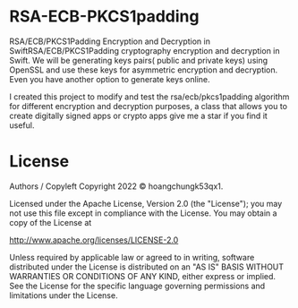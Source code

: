 # RSA-ECB-PKCS1padding
RSA/ECB/PKCS1Padding Encryption and Decryption in SwiftRSA/ECB/PKCS1Padding cryptography encryption and decryption in Swift.
We will be generating keys pairs( public and private keys) using OpenSSL and use these keys for asymmetric encryption and decryption.
Even you have another option to generate keys online.

I created this project to modify and test the rsa/ecb/pkcs1padding algorithm for different encryption and decryption purposes, a class that allows you to create digitally signed apps or crypto apps
give me a star if you find it useful.

# License
Authors / Copyleft Copyright
2022 © hoangchungk53qx1.

Licensed under the Apache License, Version 2.0 (the "License"); you may not use this file except in compliance with the License. You may obtain a copy of the License at

http://www.apache.org/licenses/LICENSE-2.0

Unless required by applicable law or agreed to in writing, software distributed under the License is distributed on an "AS IS" BASIS WITHOUT WARRANTIES OR CONDITIONS OF ANY KIND, either express or implied. See the License for the specific language governing permissions and limitations under the License.
